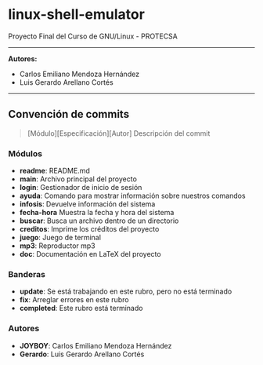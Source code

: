 # linux-shell-emulator

Proyecto Final del Curso de GNU/Linux - PROTECSA

---

**Autores:**

- Carlos Emiliano Mendoza Hernández
- Luis Gerardo Arellano Cortés

---

## Convención de commits

> \[Módulo]\[Especificación]\[Autor] Descripción del commit

### Módulos

- **readme**: README.md
- **main**: Archivo principal del proyecto
- **login**: Gestionador de inicio de sesión
- **ayuda**: Comando para mostrar información sobre nuestros comandos
- **infosis**: Devuelve información del sistema
- **fecha-hora** Muestra la fecha y hora del sistema
- **buscar**: Busca un archivo dentro de un directorio
- **creditos**: Imprime los créditos del proyecto
- **juego**: Juego de terminal
- **mp3**: Reproductor mp3
- **doc**: Documentación en LaTeX del proyecto

### Banderas

- **update**: Se está trabajando en este rubro, pero no está terminado
- **fix**: Arreglar errores en este rubro
- **completed**: Este rubro está terminado

### Autores

- **JOYBOY**: Carlos Emiliano Mendoza Hernández
- **Gerardo**: Luis Gerardo Arellano Cortés

